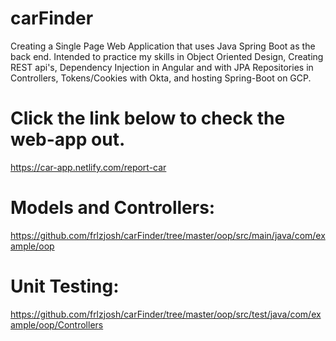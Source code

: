 # carFinder
Creating a Single Page Web Application that uses Java Spring Boot as the back end. Intended to practice my skills in Object Oriented Design, Creating REST api's, Dependency Injection in Angular and with JPA Repositories in Controllers, Tokens/Cookies with Okta, and hosting Spring-Boot on GCP.

# Click the link below to check the web-app out.
https://car-app.netlify.com/report-car

# Models and Controllers:
https://github.com/frlzjosh/carFinder/tree/master/oop/src/main/java/com/example/oop

# Unit Testing:
https://github.com/frlzjosh/carFinder/tree/master/oop/src/test/java/com/example/oop/Controllers